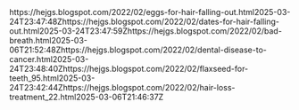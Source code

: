 <?xml version='1.0' encoding='UTF-8'?><urlset xmlns="http://www.sitemaps.org/schemas/sitemap/0.9"><url><loc>https://hejgs.blogspot.com/2022/02/eggs-for-hair-falling-out.html</loc><lastmod>2025-03-24T23:47:48Z</lastmod></url><url><loc>https://hejgs.blogspot.com/2022/02/dates-for-hair-falling-out.html</loc><lastmod>2025-03-24T23:47:59Z</lastmod></url><url><loc>https://hejgs.blogspot.com/2022/02/bad-breath.html</loc><lastmod>2025-03-06T21:52:48Z</lastmod></url><url><loc>https://hejgs.blogspot.com/2022/02/dental-disease-to-cancer.html</loc><lastmod>2025-03-24T23:48:40Z</lastmod></url><url><loc>https://hejgs.blogspot.com/2022/02/flaxseed-for-teeth_95.html</loc><lastmod>2025-03-24T23:42:44Z</lastmod></url><url><loc>https://hejgs.blogspot.com/2022/02/hair-loss-treatment_22.html</loc><lastmod>2025-03-06T21:46:37Z</lastmod></url></urlset>
